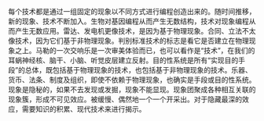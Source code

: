 每个技术都是通过一组固定的现象以不同方式进行编程创造出来的。随时间推移，新的现象、技术不断加入。生物对基因编程从而产生无数结构，技术对现象编程从而产生无数应用。雷达、发电机更像技术，是因为基于物理现象。合同、立法不太像技术，因为它们基于非物理现象。判别标准技术的标志是看它是否建立在物理现象之上。马勒的一次交响乐是一次审美体验而已，也可以看作是“技术”，在我们的耳蜗神经核、脑干、小脑、听觉皮层建立反射。目的性系统是所有“实现目的手段”的总体，既包括基于物理现象的技术，也包括基于非物理现象的技术。乐器、货币、法条、制度及组织，即使不依赖于物理现象，也确实是手段或目的性系统。现象是隐秘的，如果不去发现或发掘，现象不能显现。现象团聚成各种相互关联的现象簇，形成不可见效应。被缓慢、偶然地一个一个开采出。对于隐藏最深的效应，需要知识的积累、现代技术来进行揭示。
